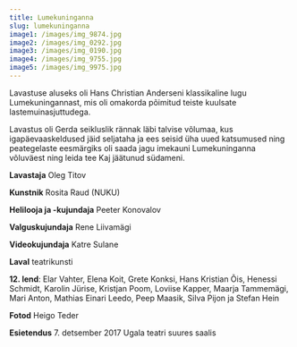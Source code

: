```yaml
---
title: Lumekuninganna
slug: lumekuninganna
image1: /images/img_9874.jpg
image2: /images/img_0292.jpg
image3: /images/img_0190.jpg
image4: /images/img_9755.jpg
image5: /images/img_9975.jpg
---
```

Lavastuse aluseks oli Hans Christian Anderseni klassikaline lugu Lumekuningannast, mis oli omakorda põimitud teiste kuulsate lastemuinasjuttudega.

Lavastus oli Gerda seikluslik rännak läbi talvise võlumaa, kus igapäevaaskeldused jäid seljataha ja ees seisid üha uued katsumused ning peategelaste eesmärgiks oli saada jagu imekauni Lumekuninganna võluväest ning leida tee Kaj jäätunud südameni.

**Lavastaja** Oleg Titov 

**Kunstnik** Rosita Raud (NUKU) 

**Helilooja ja -kujundaja** Peeter Konovalov 

**Valguskujundaja**  Rene Liivamägi 

**Videokujundaja**  Katre Sulane 

**Laval**  teatrikunsti 

**12. lend**: Elar Vahter, Elena Koit, Grete Konksi, Hans Kristian Õis, Henessi Schmidt, Karolin Jürise, Kristjan Poom, Loviise Kapper, Maarja Tammemägi, Mari Anton, Mathias Einari Leedo, Peep Maasik, Silva Pijon ja Stefan Hein 

**Fotod** Heigo Teder 

**Esietendus** 7. detsember 2017 Ugala teatri suures saalis
